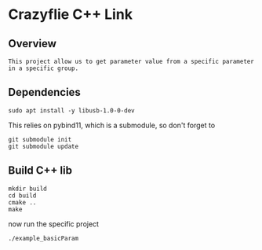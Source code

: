 # Crazyflie C++ Link

## Overview

```
This project allow us to get parameter value from a specific parameter in a specific group.

```


## Dependencies

```
sudo apt install -y libusb-1.0-0-dev
```

This relies on pybind11, which is a submodule, so don't forget to

```
git submodule init 
git submodule update
```

## Build C++ lib 

```
mkdir build
cd build
cmake ..
make
```

now run the specific project

```
./example_basicParam
```
